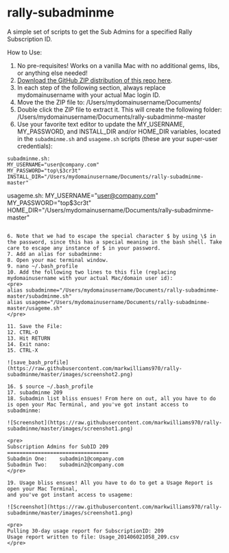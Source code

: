 rally-subadminme
================

A simple set of scripts to get the Sub Admins for a specified Rally Subscription ID.

How to Use:

1. No pre-requisites! Works on a vanilla Mac with no additional gems, libs, or anything else needed!
2. [Download the GitHub ZIP distribution of this repo here](https://github.com/markwilliams970/rally-subadminme/archive/master.zip).
3. In each step of the following section, always replace mydomainusername with your actual Mac login ID.
3. Move the the ZIP file to: /Users/mydomainusername/Documents/
4. Double click the ZIP file to extract it. This will create the following folder: /Users/mydomainusername/Documents/rally-subadminme-master
5. Use your favorite text editor to update the MY_USERNAME, MY_PASSWORD, and INSTALL_DIR and/or HOME_DIR variables,
located in the `subadminme.sh` and `usageme.sh` scripts (these are your super-user credentials):

```
subadminme.sh:
MY_USERNAME="user@company.com"
MY_PASSWORD="top\$3cr3t"
INSTALL_DIR="/Users/mydomainusername/Documents/rally-subadminme-master"
```
usageme.sh:
MY_USERNAME="user@company.com"
MY_PASSWORD="top\$3cr3t"
HOME_DIR="/Users/mydomainusername/Documents/rally-subadminme-master"
```

6. Note that we had to escape the special character $ by using \$ in the password, since this has a special meaning in the bash shell. Take care to escape any instance of $ in your password.
7. Add an alias for subadminme:
8. Open your mac terminal window.
9. nano ~/.bash_profile
10. Add the following two lines to this file (replacing mydomainusername with your actual Mac/domain user id):
<pre>
alias subadminme="/Users/mydomainusername/Documents/rally-subadminme-master/subadminme.sh"
alias usageme="/Users/mydomainusername/Documents/rally-subadminme-master/usageme.sh"
</pre>

11. Save the File:
12. CTRL-O
13. Hit RETURN
14. Exit nano:
15. CTRL-X

![save_bash_profile](https://raw.githubusercontent.com/markwilliams970/rally-subadminme/master/images/screenshot2.png)

16. $ source ~/.bash_profile 
17. subadminme 209
18. Subadmin list bliss ensues! From here on out, all you have to do is open your Mac Terminal, and you've got instant access to subadminme:

![Screenshot](https://raw.githubusercontent.com/markwilliams970/rally-subadminme/master/images/screenshot1.png)

<pre>
Subscription Admins for SubID 209
=================================
Subadmin One:    subadmin1@company.com
Subadmin Two:    subadmin2@company.com
</pre>

19. Usage bliss ensues! All you have to do to get a Usage Report is open your Mac Terminal,
and you've got instant access to usageme:

![Screenshot](https://raw.githubusercontent.com/markwilliams970/rally-subadminme/master/images/screenshot1.png)

<pre>
Pulling 30-day usage report for SubscriptionID: 209
Usage report written to file: Usage_201406021058_209.csv
</pre>